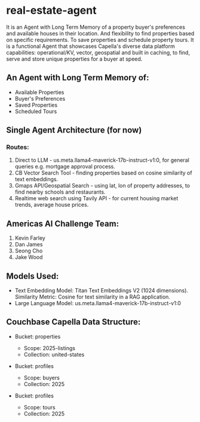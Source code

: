 # real-estate-agent
It is an Agent with Long Term Memory of a property buyer's preferences and available houses in their location. And flexibility to find properties based on specific requirements. To save properties and schedule property tours. It is a functional Agent that showcases Capella's diverse data platform capabilities: operational/KV, vector, geospatial and built in caching, to find, serve and store unique properties for a buyer at speed.

## An Agent with Long Term Memory of:
- Available Properties
- Buyer's Preferences
- Saved Properties
- Scheduled Tours

## Single Agent Architecture (for now)
### Routes:
1. Direct to LLM - us.meta.llama4-maverick-17b-instruct-v1:0, for general queries e.g. mortgage approval process.
2. CB Vector Search Tool - finding properties based on cosine similarity of text embeddings.
3. Gmaps API/Geospatial Search - using lat, lon of property addresses, to find nearby schools and restaurants.
4. Realtime web search using Tavily API - for current housing market trends, average house prices.

## Americas AI Challenge Team:
1. Kevin Farley
2. Dan James
3. Seong Cho
4. Jake Wood

## Models Used:
- Text Embedding Model: Titan Text Embeddings V2 (1024 dimensions). Similarity Metric: Cosine for text similarity in a RAG application.
- Large Language Model: us.meta.llama4-maverick-17b-instruct-v1:0 

## Couchbase Capella Data Structure:
- Bucket: properties
  - Scope: 2025-listings 
  - Collection: united-states

- Bucket: profiles
  - Scope: buyers
  - Collection: 2025

- Bucket: profiles
  - Scope: tours
  - Collection: 2025
